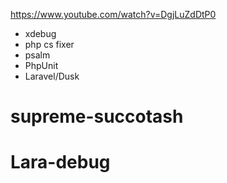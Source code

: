 https://www.youtube.com/watch?v=DgjLuZdDtP0
* xdebug
* php cs fixer
* psalm
* PhpUnit
* Laravel/Dusk
# supreme-succotash 
# Lara-debug
